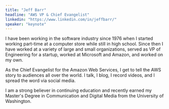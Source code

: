 ```yaml
---
title: "Jeff Barr" 
headline: "AWS VP & Chief Evangelist"
linkedin: "https://www.linkedin.com/in/jeffbarr/"
speaker: "keynote"
---
```


I have been working in the software industry since 1976 when I started working part-time at a computer store while still in high school. Since then I have worked at a variety of large and small organizations, served as VP of Engineering for a startup, worked at Microsoft and Amazon, and worked on my own.

As the Chief Evangelist for the Amazon Web Services, I get to tell the AWS story to audiences all over the world. I talk, I blog, I record videos, and I spread the word via social media.

I am a strong believer in continuing education and recently earned my Master's Degree in Communication and Digital Media from the University of Washington.

